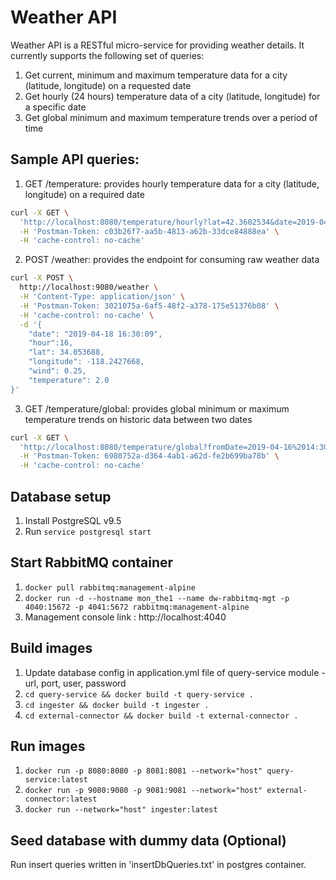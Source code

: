 # Weather API
Weather API is a RESTful micro-service for providing weather details. 
It currently supports the following set of queries: 
1. Get current, minimum and maximum temperature data for a city (latitude, longitude) on a requested date
2. Get hourly (24 hours) temperature data of a city (latitude, longitude) for a specific date
3. Get global minimum and maximum temperature trends over a period of time

## Sample API queries:
1. GET /temperature: provides hourly temperature data for a city (latitude, longitude) on a required date
```bash
curl -X GET \
  'http://localhost:8080/temperature/hourly?lat=42.3602534&date=2019-04-17%2018:30:09&long=-71.0582912' \
  -H 'Postman-Token: c03b26f7-aa5b-4813-a62b-33dce84888ea' \
  -H 'cache-control: no-cache'
```

2. POST /weather: provides the endpoint for consuming raw weather data
```bash
curl -X POST \
  http://localhost:9080/weather \
  -H 'Content-Type: application/json' \
  -H 'Postman-Token: 3021075a-6af5-48f2-a378-175e51376b08' \
  -H 'cache-control: no-cache' \
  -d '{
    "date": "2019-04-18 16:30:09",
    "hour":16,
    "lat": 34.053688,
    "longitude": -118.2427668,
    "wind": 0.25,
    "temperature": 2.0
}'
```

3. GET /temperature/global: provides global minimum or maximum temperature trends on historic data between two dates
```bash
curl -X GET \
  'http://localhost:8080/temperature/global?fromDate=2019-04-16%2014:30:09&toDate=2019-04-19%2014:30:09&type=min&limit=14' \
  -H 'Postman-Token: 6980752a-d364-4ab1-a62d-fe2b699ba78b' \
  -H 'cache-control: no-cache'
```

## Database setup
1. Install PostgreSQL v9.5
3. Run `service postgresql start`

## Start RabbitMQ container
1. `docker pull rabbitmq:management-alpine`
2. `docker run -d --hostname mon_the1 --name dw-rabbitmq-mgt -p 4040:15672 -p 4041:5672 rabbitmq:management-alpine`
3. Management console link : http://localhost:4040

## Build images
1. Update database config in application.yml file of query-service module - url, port, user, password
2. `cd query-service && docker build -t query-service .`
3. `cd ingester && docker build -t ingester .`
4. `cd external-connector && docker build -t external-connector .`

## Run images
1. `docker run -p 8080:8080 -p 8081:8081 --network="host" query-service:latest`
2. `docker run -p 9080:9080 -p 9081:9081 --network="host" external-connector:latest`
3. `docker run --network="host" ingester:latest`

## Seed database with dummy data (Optional)
Run insert queries written in 'insertDbQueries.txt' in postgres container.
